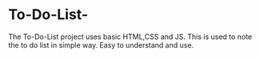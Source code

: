 # To-Do-List-
The To-Do-List project uses basic HTML,CSS and JS.
This is used to note the to do list in simple way.
Easy to understand and use.